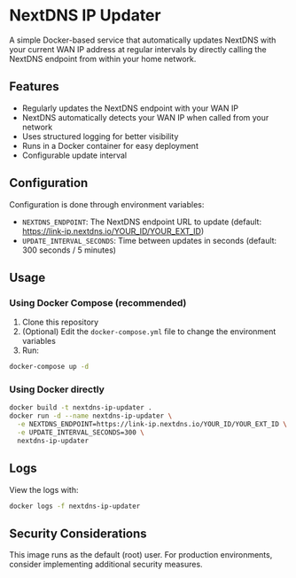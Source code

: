 # NextDNS IP Updater

A simple Docker-based service that automatically updates NextDNS with your current WAN IP address at regular intervals by directly calling the NextDNS endpoint from within your home network.

## Features

- Regularly updates the NextDNS endpoint with your WAN IP
- NextDNS automatically detects your WAN IP when called from your network
- Uses structured logging for better visibility
- Runs in a Docker container for easy deployment
- Configurable update interval

## Configuration

Configuration is done through environment variables:

- `NEXTDNS_ENDPOINT`: The NextDNS endpoint URL to update (default: https://link-ip.nextdns.io/YOUR_ID/YOUR_EXT_ID)
- `UPDATE_INTERVAL_SECONDS`: Time between updates in seconds (default: 300 seconds / 5 minutes)

## Usage

### Using Docker Compose (recommended)

1. Clone this repository
2. (Optional) Edit the `docker-compose.yml` file to change the environment variables
3. Run:

```bash
docker-compose up -d
```

### Using Docker directly

```bash
docker build -t nextdns-ip-updater .
docker run -d --name nextdns-ip-updater \
  -e NEXTDNS_ENDPOINT=https://link-ip.nextdns.io/YOUR_ID/YOUR_EXT_ID \
  -e UPDATE_INTERVAL_SECONDS=300 \
  nextdns-ip-updater
```

## Logs

View the logs with:

```bash
docker logs -f nextdns-ip-updater
```

## Security Considerations

This image runs as the default (root) user. For production environments, consider implementing additional security measures.
